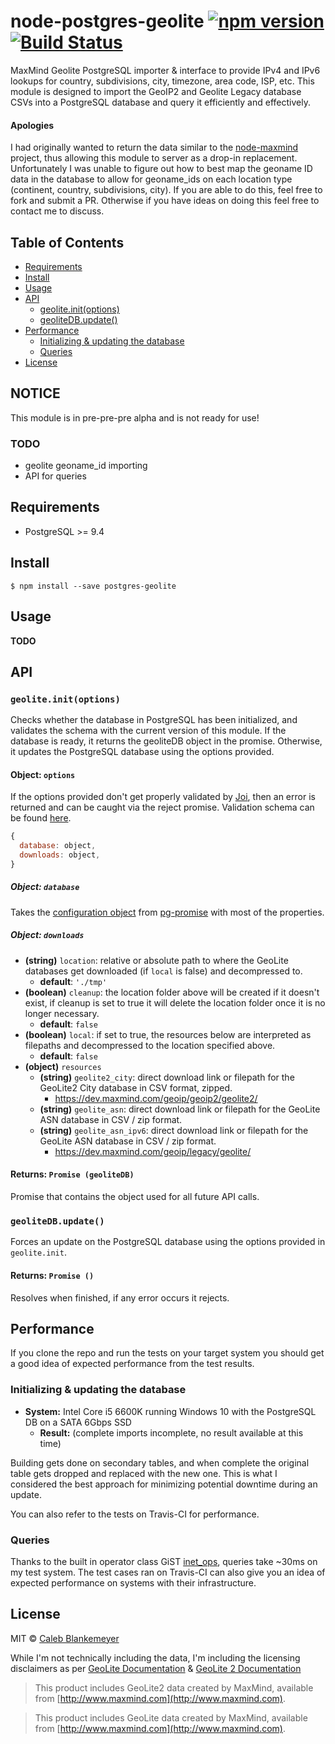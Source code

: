 # node-postgres-geolite [![npm version](https://badge.fury.io/js/postgres-geolite.svg)](https://badge.fury.io/js/postgres-geolite) [![Build Status](https://travis-ci.org/zikeji/node-postgres-geolite.svg?branch=master)](https://travis-ci.org/zikeji/node-postgres-geolite)

MaxMind Geolite PostgreSQL importer & interface to provide IPv4 and IPv6 lookups for country, subdivisions, city, timezone, area code, ISP, etc. This module is designed to import the GeoIP2 and Geolite Legacy database CSVs into a PostgreSQL database and query it efficiently and effectively.

#### Apologies

I had originally wanted to return the data similar to the [node-maxmind](https://github.com/runk/node-maxmind) project, thus allowing this module to server as a drop-in replacement. Unfortunately I was unable to figure out how to best map the geoname ID data in the database to allow for geoname_ids on each location type (continent, country, subdivisions, city). If you are able to do this, feel free to fork and submit a PR. Otherwise if you have ideas on doing this feel free to contact me to discuss.

## Table of Contents

- [Requirements](#requirements)
- [Install](#install)
- [Usage](#usage)
- [API](#api)
  - [geolite.init(options)](#geoliteinitoptions)
  - [geoliteDB.update()](#geolitedbupdate)
- [Performance](#performance)
  - [Initializing & updating the database](#initializing--updating-the-database)
  - [Queries](#queries)
- [License](#license)

## NOTICE

This module is in pre-pre-pre alpha and is not ready for use!

### TODO

- geolite geoname_id importing
- API for queries

## Requirements

- PostgreSQL >= 9.4

## Install
```
$ npm install --save postgres-geolite
```

## Usage

**TODO**

## API

### `geolite.init(options)`

Checks whether the database in PostgreSQL has been initialized, and validates the schema with the current version of this module. If the database is ready, it returns the geoliteDB object in the promise. Otherwise, it updates the PostgreSQL database using the options provided.

#### Object: `options`

If the options provided don't get properly validated by [Joi](https://github.com/hapijs/joi), then an error is returned and can be caught via the reject promise. Validation schema can be found [here](https://github.com/zikeji/node-postgres-geolite/blob/master/lib/configvalidator/index.js).

```javascript
{
  database: object,
  downloads: object,
}
```

##### Object: `database`

Takes the [configuration object](https://github.com/vitaly-t/pg-promise/wiki/Connection-Syntax#configuration-object) from [pg-promise](https://github.com/vitaly-t/pg-promise) with most of the properties.

##### Object: `downloads`

- **(string)** `location`: relative or absolute path to where the GeoLite databases get downloaded (if `local` is false) and decompressed to.
  - **default**: `'./tmp'`
- **(boolean)** `cleanup`: the location folder above will be created if it doesn't exist, if cleanup is set to true it will delete the location folder once it is no longer necessary.
  - **default**: `false`
- **(boolean)** `local`: if set to true, the resources below are interpreted as filepaths and decompressed to the location specified above.
  - **default**: `false`
- **(object)** `resources`
  - **(string)** `geolite2_city`: direct download link or filepath for the GeoLite2 City database in CSV format, zipped.
    - https://dev.maxmind.com/geoip/geoip2/geolite2/
  - **(string)** `geolite_asn`: direct download link or filepath for the GeoLite ASN database in CSV / zip format.
  - **(string)** `geolite_asn_ipv6`: direct download link or filepath for the GeoLite ASN database in CSV / zip format.
    - https://dev.maxmind.com/geoip/legacy/geolite/

#### Returns: `Promise (geoliteDB)`

Promise that contains the object used for all future API calls.

### `geoliteDB.update()`

Forces an update on the PostgreSQL database using the options provided in `geolite.init`.

#### Returns: `Promise ()`

Resolves when finished, if any error occurs it rejects.

## Performance

If you clone the repo and run the tests on your target system you should get a good idea of expected performance from the test results.

### Initializing & updating the database

- **System:** Intel Core i5 6600K running Windows 10 with the PostgreSQL DB on a SATA 6Gbps SSD
  - **Result:** (complete imports incomplete, no result available at this time)

Building gets done on secondary tables, and when complete the original table gets dropped and replaced with the new one. This is what I considered the best approach for minimizing potential downtime during an update.

You can also refer to the tests on Travis-CI for performance.

### Queries

Thanks to the built in operator class GiST [inet_ops](https://www.postgresql.org/docs/current/static/gist-builtin-opclasses.html), queries take ~30ms on my test system. The test cases ran on Travis-CI can also give you an idea of expected performance on systems with their infrastructure.

## License

MIT © [Caleb Blankemeyer](https://github.com/zikeji)

While I'm not technically including the data, I'm including the licensing disclaimers as per [GeoLite Documentation](https://dev.maxmind.com/geoip/legacy/geolite/) & [GeoLite 2 Documentation](https://dev.maxmind.com/geoip/geoip2/geolite2/)

>This product includes GeoLite2 data created by MaxMind, available from [http://www.maxmind.com](http://www.maxmind.com).

>This product includes GeoLite data created by MaxMind, available from [http://www.maxmind.com](http://www.maxmind.com).